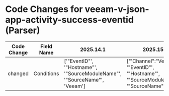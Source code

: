 # Code Changes for veeam-v-json-app-activity-success-eventid (Parser)

| Code Change | Field Name | 2025.14.1 | 2025.15.1 |
|-------------|------------|-----------|------------|
| changed | Conditions | ['"EventID"', '"Hostname"', '"SourceModuleName"', '"SourceName"', 'Veeam'] | ['"Channel":"Veeam ', '"EventID"', '"Hostname"', '"SourceModuleName"', '"SourceName"'] |